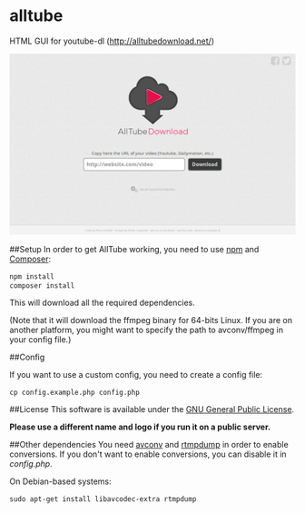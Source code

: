 alltube
=======

HTML GUI for youtube-dl (http://alltubedownload.net/)

![Screenshot](img/screenshot.png "Alltube GUI screenshot")

##Setup
In order to get AllTube working, you need to use [npm](https://www.npmjs.com/) and [Composer](https://getcomposer.org/):

    npm install
    composer install

This will download all the required dependencies.

(Note that it will download the ffmpeg binary for 64-bits Linux. If you are on another platform, you might want to specify the path to avconv/ffmpeg in your config file.)

##Config

If you want to use a custom config, you need to create a config file:

    cp config.example.php config.php


##License
This software is available under the [GNU General Public License](http://www.gnu.org/licenses/gpl.html).

__Please use a different name and logo if you run it on a public server.__

##Other dependencies
You need [avconv](https://libav.org/avconv.html) and [rtmpdump](http://rtmpdump.mplayerhq.hu/) in order to enable conversions.
If you don't want to enable conversions, you can disable it in *config.php*.

On Debian-based systems:

    sudo apt-get install libavcodec-extra rtmpdump
